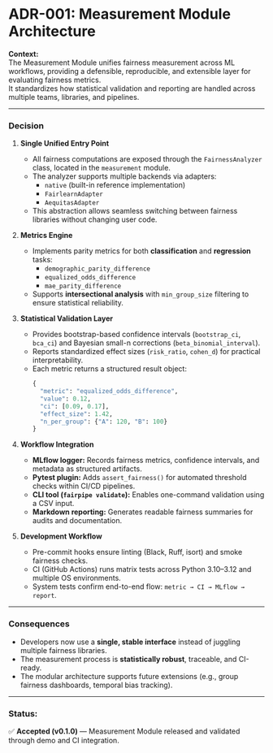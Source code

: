 # ADR-001: Measurement Module Architecture

**Context:**  
The Measurement Module unifies fairness measurement across ML workflows, providing a defensible, reproducible, and extensible layer for evaluating fairness metrics.  
It standardizes how statistical validation and reporting are handled across multiple teams, libraries, and pipelines.

---

### **Decision**

1. **Single Unified Entry Point**  
   - All fairness computations are exposed through the `FairnessAnalyzer` class, located in the `measurement` module.  
   - The analyzer supports multiple backends via adapters:  
     - `native` (built-in reference implementation)  
     - `FairlearnAdapter`  
     - `AequitasAdapter`  
   - This abstraction allows seamless switching between fairness libraries without changing user code.

2. **Metrics Engine**
   - Implements parity metrics for both **classification** and **regression** tasks:  
     - `demographic_parity_difference`  
     - `equalized_odds_difference`  
     - `mae_parity_difference`  
   - Supports **intersectional analysis** with `min_group_size` filtering to ensure statistical reliability.

3. **Statistical Validation Layer**
   - Provides bootstrap-based confidence intervals (`bootstrap_ci`, `bca_ci`) and Bayesian small-n corrections (`beta_binomial_interval`).  
   - Reports standardized effect sizes (`risk_ratio`, `cohen_d`) for practical interpretability.  
   - Each metric returns a structured result object:  
     ```python
     {
       "metric": "equalized_odds_difference",
       "value": 0.12,
       "ci": [0.09, 0.17],
       "effect_size": 1.42,
       "n_per_group": {"A": 120, "B": 100}
     }
     ```

4. **Workflow Integration**
   - **MLflow logger:** Records fairness metrics, confidence intervals, and metadata as structured artifacts.  
   - **Pytest plugin:** Adds `assert_fairness()` for automated threshold checks within CI/CD pipelines.  
   - **CLI tool (`fairpipe validate`):** Enables one-command validation using a CSV input.  
   - **Markdown reporting:** Generates readable fairness summaries for audits and documentation.

5. **Development Workflow**
   - Pre-commit hooks ensure linting (Black, Ruff, isort) and smoke fairness checks.  
   - CI (GitHub Actions) runs matrix tests across Python 3.10–3.12 and multiple OS environments.  
   - System tests confirm end-to-end flow: `metric → CI → MLflow → report`.

---

### **Consequences**
- Developers now use a **single, stable interface** instead of juggling multiple fairness libraries.  
- The measurement process is **statistically robust**, traceable, and CI-ready.  
- The modular architecture supports future extensions (e.g., group fairness dashboards, temporal bias tracking).

---

### **Status:**  
✅ **Accepted (v0.1.0)** — Measurement Module released and validated through demo and CI integration.
